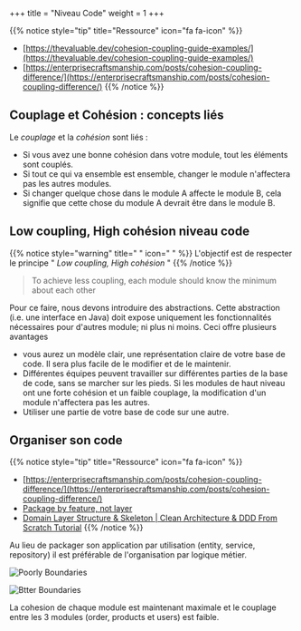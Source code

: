 +++
title = "Niveau Code"
weight = 1
+++

{{% notice style="tip" title="Ressource" icon="fa fa-icon" %}}

- [https://thevaluable.dev/cohesion-coupling-guide-examples/](https://thevaluable.dev/cohesion-coupling-guide-examples/)
- [https://enterprisecraftsmanship.com/posts/cohesion-coupling-difference/](https://enterprisecraftsmanship.com/posts/cohesion-coupling-difference/)
  {{% /notice %}}


## Couplage et Cohésion : concepts liés

Le _couplage_ et la _cohésion_ sont liés :

- Si vous avez une bonne cohésion dans votre module, tout les éléments sont couplés.
- Si tout ce qui va ensemble est ensemble, changer le module n'affectera pas les autres modules.
- Si changer quelque chose dans le module A affecte le module B, cela signifie que cette chose du module A devrait être dans le module B.

## Low coupling, High cohésion niveau code

{{% notice style="warning" title=" " icon=" " %}}
L'objectif est de respecter le principe " _Low coupling, High cohésion_ "
{{% /notice %}}

> To achieve less coupling, each module should know the minimum about each other

Pour ce faire, nous devons introduire des abstractions. Cette abstraction (i.e. une interface en Java) doit expose uniquement les fonctionnalités nécessaires pour d'autres module; ni plus ni moins. Ceci offre plusieurs avantages

- vous aurez un modèle clair, une représentation claire de votre base de code. Il sera plus facile de le modifier et de le maintenir.
- Différentes équipes peuvent travailler sur différentes parties de la base de code, sans se marcher sur les pieds. Si les modules de haut niveau ont une forte cohésion et un faible couplage, la modification d'un module n'affectera pas les autres.
- Utiliser une partie de votre base de code sur une autre.

## Organiser son code
{{% notice style="tip" title="Ressource" icon="fa fa-icon" %}}

- [https://enterprisecraftsmanship.com/posts/cohesion-coupling-difference/](https://enterprisecraftsmanship.com/posts/cohesion-coupling-difference/)
- [Package by feature, not layer](http://www.javapractices.com/topic/TopicAction.do?Id=205)
- [Domain Layer Structure & Skeleton | Clean Architecture & DDD From Scratch Tutorial](https://youtu.be/jnutb5Z4wyg)
  {{% /notice %}}

Au lieu de packager son application par utilisation (entity, service, repository) il est préférable de l'organisation par logique métier.

![Poorly Boundaries](../images/poorly_boundaries.png?width=15pc&classes=inline)

![Btter Boundaries](../images/better_boundaries.png?width=15pc&classes=inline)

La cohesion de chaque module est maintenant maximale et le couplage entre les 3 modules (order, products et users) est faible.
